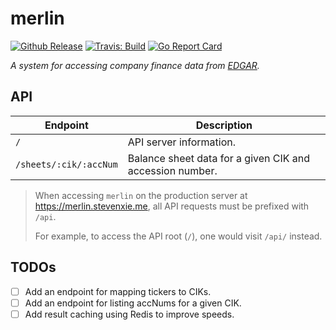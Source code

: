 # merlin

[![Github Release][releases-img]][releases]
[![Travis: Build][travis-img]][travis]
[![Go Report Card][grp-img]][grp]

_A system for accessing company finance data from
[EDGAR](https://www.sec.gov/edgar/aboutedgar.htm)._

## API

| Endpoint               | Description                                              |
| ---------------------- | -------------------------------------------------------- |
| `/`                    | API server information.                                  |
| `/sheets/:cik/:accNum` | Balance sheet data for a given CIK and accession number. |

> When accessing `merlin` on the production server at
> https://merlin.stevenxie.me, all API requests must be prefixed with `/api`.
>
> For example, to access the API root (`/`), one would visit `/api/` instead.

## TODOs

- [ ] Add an endpoint for mapping tickers to CIKs.
- [ ] Add an endpoint for listing accNums for a given CIK.
- [ ] Add result caching using Redis to improve speeds.

[releases]: https://github.com/stevenxie/merlin/releases
[releases-img]: https://img.shields.io/github/release/stevenxie/merlin.svg
[travis]: https://travis-ci.com/stevenxie/merlin
[travis-img]: https://travis-ci.com/stevenxie/merlin.svg?branch=master
[grp]: https://goreportcard.com/report/github.com/stevenxie/merlin
[grp-img]: https://goreportcard.com/badge/github.com/stevenxie/merlin
